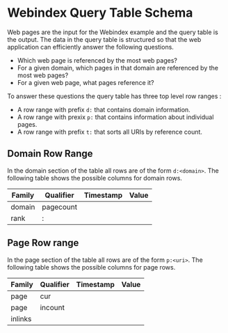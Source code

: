 # Webindex Query Table Schema

Web pages are the input for the Webindex example and the query table is the output.  The data in the query table is structured so that the web application can efficiently answer the following questions.

 * Which web page is referenced by the most web pages?
 * For a given domain, which pages in that domain are referenced by the most web pages?
 * For a given web page, what pages reference it?

To answer these questions the query table has three top level row ranges : 
 
 * A row range with prefix `d:` that contains domain information.
 * A row range with prexix `p:` that contains information about individual pages.
 * A row range with prefix `t:` that sorts all URIs by reference count.

## Domain Row Range

In the domain section of the table all rows are of the form `d:<domain>`.  The
following table shows the possible columns for domain rows.

| Family  | Qualifier             | Timestamp    | Value           | 
|---------|-----------------------|--------------|-----------------|
| domain  | pagecount             | <export seq> | <num pages>     |
| rank    | <uri ref count>:<uri> | <export seq> | <uri ref count> |

## Page Row range

In the page section of the table all rows are of the form `p:<uri>`.  The
following table shows the possible columns for page rows.

| Family  | Qualifier         | Timestamp    | Value       | 
|---------|-------------------|--------------|-------------|
| page    | cur               | <export seq> | <pages outlinks json> |
| page    | incount           | <export seq> | <uri ref count> |
| inlinks | <uri>             | <export seq> | <anchor text> |


